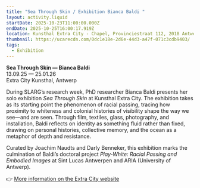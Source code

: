 ```yaml
---
title: "Sea Through Skin / Exhibition Bianca Baldi "
layout: activity.liquid
startDate: 2025-10-23T11:00:00.000Z
endDate: 2025-10-25T16:00:17.919Z
location: Kunsthal Extra City - Chapel, Provinciestraat 112, 2018 Antwerpen
thumbnail: https://ucarecdn.com/0dc1e18e-2d6e-44d3-a47f-071c3cdb9403/
tags:
  - Exhibition
---
```

<!--StartFragment-->

**Sea Through Skin — Bianca Baldi**\
13.09.25 — 25.01.26\
Extra City Kunsthal, Antwerp

During SLARG’s research week, PhD researcher Bianca Baldi presents her solo exhibition *Sea Through Skin* at Kunsthal Extra City. The exhibition takes as its starting point the phenomenon of racial passing, tracing how proximity to whiteness and colonial histories of visibility shape the way we see—and are seen. Through film, textiles, glass, photography, and installation, Baldi reflects on identity as something fluid rather than fixed, drawing on personal histories, collective memory, and the ocean as a metaphor of depth and resistance.

Curated by Joachim Naudts and Darly Benneker, this exhibition marks the culmination of Baldi’s doctoral project *Play-White: Racial Passing and Embodied Images* at Sint Lucas Antwerpen and ARIA (University of Antwerp).

👉 [More information on the Extra City website](https://extracitykunsthal.be/en/exhibitions/sea-through-skin)

<!--EndFragment-->